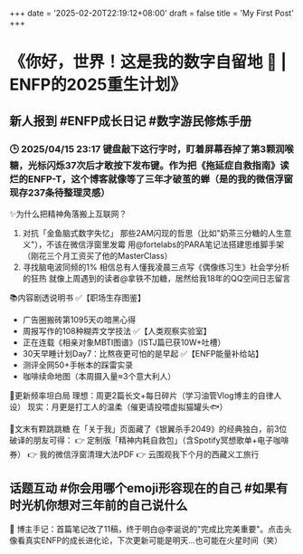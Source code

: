 +++
date = '2025-02-20T22:19:12+08:00'
draft = false
title = 'My First Post'
+++

# 《你好，世界！这是我的数字自留地 🌱 | ENFP的2025重生计划》

## 新人报到 #ENFP成长日记 #数字游民修炼手册

### 🕒 2025/04/15 23:17 键盘敲下这行字时，盯着屏幕吞掉了第3颗润喉糖，光标闪烁37次后才敢按下发布键。作为把《拖延症自救指南》读烂的ENFP-T，这个博客就像等了三年才破茧的蝉（是的我的微信浮窗现存237条待整理灵感）

✨为什么把精神角落搬上互联网？
1. 对抗「金鱼脑式数字失忆」 那些2AM闪现的哲思（比如"奶茶三分糖的人生意义"），不该在微信浮窗里发霉 用@fortelabs的PARA笔记法搭建思维脚手架（刚花三个月工资买了他的MasterClass）
2. 寻找脑电波同频的1% 相信总有人懂我凌晨三点写《偶像练习生》社会学分析的狂热 就像上周遇到的读者@拿铁不加糖，居然给我18年的QQ空间日志留言

📚内容剧透说明书 ✅【职场生存图鉴】

- 广告圈搬砖第1095天の暗黑心得
- 周报写作的108种糊弄文学技法 ✅【人类观察实验室】
- 正在连载《相亲对象MBTI图谱》（ISTJ篇已获10W+吐槽）
- 30天早睡计划Day7：比熬夜更可怕的是早起 ✅【ENFP能量补给站】
- 测评全网50+手帐本的踩雷实录
- 咖啡续命地图（本周摄入量≈3个意大利人）

🔄更新频率坦白局 理想：周更2篇长文+每日碎片（学习油管Vlog博主的自律人设） 现实：月更是打工人的温柔（催更请投喂虚拟猫罐头🐟）


🎁文末有颗跳跳糖 在「关于我」页面藏了《银翼杀手2049》的经典独白，前3位破译的朋友可得： 👉 定制版「精神内耗自救包」（含Spotify冥想歌单+电子咖啡券） 👉 我的微信浮窗清理大法PDF 👉 云围观我下个月的西藏义工旅行


## 话题互动 #你会用哪个emoji形容现在的自己  #如果有时光机你想对三年前的自己说什么

📌 博主手记：首篇笔记改了11稿，终于明白@李诞说的"完成比完美重要"。点击头像看真实ENFP的成长进化论，下次更新可能是明天...也可能在火星时间（笑）
